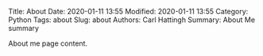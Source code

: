 Title: About
Date: 2020-01-11 13:55
Modified: 2020-01-11 13:55
Category: Python
Tags: about
Slug: about
Authors: Carl Hattingh
Summary: About Me summary

About me page content.
